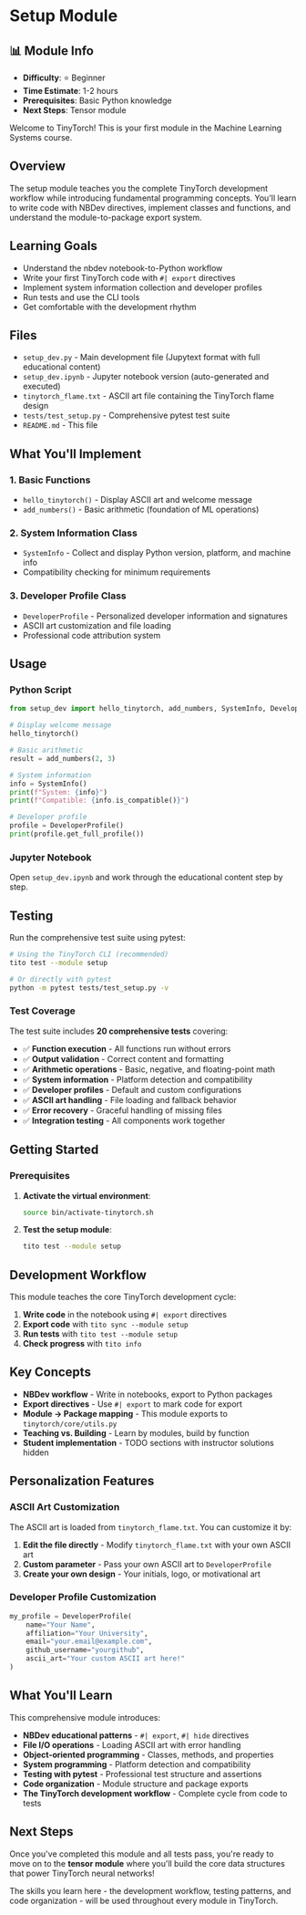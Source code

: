 # Setup Module

## 📊 Module Info
- **Difficulty**: ⭐ Beginner
- **Time Estimate**: 1-2 hours
- **Prerequisites**: Basic Python knowledge
- **Next Steps**: Tensor module

Welcome to TinyTorch! This is your first module in the Machine Learning Systems course.

## Overview

The setup module teaches you the complete TinyTorch development workflow while introducing fundamental programming concepts. You'll learn to write code with NBDev directives, implement classes and functions, and understand the module-to-package export system.

## Learning Goals

- Understand the nbdev notebook-to-Python workflow
- Write your first TinyTorch code with `#| export` directives
- Implement system information collection and developer profiles
- Run tests and use the CLI tools
- Get comfortable with the development rhythm

## Files

- `setup_dev.py` - Main development file (Jupytext format with full educational content)
- `setup_dev.ipynb` - Jupyter notebook version (auto-generated and executed)
- `tinytorch_flame.txt` - ASCII art file containing the TinyTorch flame design
- `tests/test_setup.py` - Comprehensive pytest test suite
- `README.md` - This file

## What You'll Implement

### 1. Basic Functions
- `hello_tinytorch()` - Display ASCII art and welcome message
- `add_numbers()` - Basic arithmetic (foundation of ML operations)

### 2. System Information Class
- `SystemInfo` - Collect and display Python version, platform, and machine info
- Compatibility checking for minimum requirements

### 3. Developer Profile Class
- `DeveloperProfile` - Personalized developer information and signatures
- ASCII art customization and file loading
- Professional code attribution system

## Usage

### Python Script
```python
from setup_dev import hello_tinytorch, add_numbers, SystemInfo, DeveloperProfile

# Display welcome message
hello_tinytorch()

# Basic arithmetic
result = add_numbers(2, 3)

# System information
info = SystemInfo()
print(f"System: {info}")
print(f"Compatible: {info.is_compatible()}")

# Developer profile
profile = DeveloperProfile()
print(profile.get_full_profile())
```

### Jupyter Notebook
Open `setup_dev.ipynb` and work through the educational content step by step.

## Testing

Run the comprehensive test suite using pytest:

```bash
# Using the TinyTorch CLI (recommended)
tito test --module setup

# Or directly with pytest
python -m pytest tests/test_setup.py -v
```

### Test Coverage

The test suite includes **20 comprehensive tests** covering:
- ✅ **Function execution** - All functions run without errors
- ✅ **Output validation** - Correct content and formatting
- ✅ **Arithmetic operations** - Basic, negative, and floating-point math
- ✅ **System information** - Platform detection and compatibility
- ✅ **Developer profiles** - Default and custom configurations
- ✅ **ASCII art handling** - File loading and fallback behavior
- ✅ **Error recovery** - Graceful handling of missing files
- ✅ **Integration testing** - All components work together

## Getting Started

### Prerequisites

1. **Activate the virtual environment**:
   ```bash
   source bin/activate-tinytorch.sh
   ```

2. **Test the setup module**:
   ```bash
   tito test --module setup
   ```

## Development Workflow

This module teaches the core TinyTorch development cycle:

1. **Write code** in the notebook using `#| export` directives
2. **Export code** with `tito sync --module setup`
3. **Run tests** with `tito test --module setup`
4. **Check progress** with `tito info`

## Key Concepts

- **NBDev workflow** - Write in notebooks, export to Python packages
- **Export directives** - Use `#| export` to mark code for export
- **Module → Package mapping** - This module exports to `tinytorch/core/utils.py`
- **Teaching vs. Building** - Learn by modules, build by function
- **Student implementation** - TODO sections with instructor solutions hidden

## Personalization Features

### ASCII Art Customization
The ASCII art is loaded from `tinytorch_flame.txt`. You can customize it by:

1. **Edit the file directly** - Modify `tinytorch_flame.txt` with your own ASCII art
2. **Custom parameter** - Pass your own ASCII art to `DeveloperProfile`
3. **Create your own design** - Your initials, logo, or motivational art

### Developer Profile Customization
```python
my_profile = DeveloperProfile(
    name="Your Name",
    affiliation="Your University",
    email="your.email@example.com",
    github_username="yourgithub",
    ascii_art="Your custom ASCII art here!"
)
```

## What You'll Learn

This comprehensive module introduces:
- **NBDev educational patterns** - `#| export`, `#| hide` directives
- **File I/O operations** - Loading ASCII art with error handling
- **Object-oriented programming** - Classes, methods, and properties
- **System programming** - Platform detection and compatibility
- **Testing with pytest** - Professional test structure and assertions
- **Code organization** - Module structure and package exports
- **The TinyTorch development workflow** - Complete cycle from code to tests

## Next Steps

Once you've completed this module and all tests pass, you're ready to move on to the **tensor module** where you'll build the core data structures that power TinyTorch neural networks!

The skills you learn here - the development workflow, testing patterns, and code organization - will be used throughout every module in TinyTorch. 